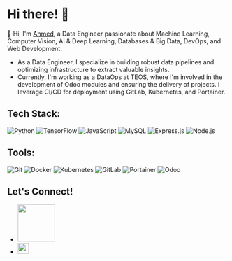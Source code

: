 # Hi there! 👋

👋 Hi, I'm [Ahmed](https://www.linkedin.com/in/ahmed-daoudi-aa693a230/), a Data Engineer passionate about Machine Learning, Computer Vision, AI & Deep Learning, Databases & Big Data, DevOps, and Web Development. 
- As a Data Engineer, I specialize in building robust data pipelines and optimizing infrastructure to extract valuable insights.
- Currently, I'm working as a DataOps at TEOS, where I'm involved in the development of Odoo modules and ensuring the delivery of projects. I leverage CI/CD for deployment using GitLab, Kubernetes, and Portainer.

## Tech Stack:

![Python](https://img.shields.io/badge/Python-3776AB?style=flat-square&logo=python&logoColor=white)
![TensorFlow](https://img.shields.io/badge/TensorFlow-FF6F00?style=flat-square&logo=TensorFlow&logoColor=white)
![JavaScript](https://img.shields.io/badge/JavaScript-F7DF1E?style=flat-square&logo=JavaScript&logoColor=black)
![MySQL](https://img.shields.io/badge/MySQL-4479A1?style=flat-square&logo=MySQL&logoColor=white)
![Express.js](https://img.shields.io/badge/Express.js-000000?style=flat-square&logo=express&logoColor=white)
![Node.js](https://img.shields.io/badge/Node.js-43853D?style=flat-square&logo=node.js&logoColor=white)

## Tools:

![Git](https://img.shields.io/badge/Git-F05032?style=flat-square&logo=git&logoColor=white)
![Docker](https://img.shields.io/badge/Docker-2496ED?style=flat-square&logo=docker&logoColor=white)
![Kubernetes](https://img.shields.io/badge/Kubernetes-326CE5?style=flat-square&logo=kubernetes&logoColor=white)
![GitLab](https://img.shields.io/badge/GitLab-FCA121?style=flat-square&logo=gitlab&logoColor=white)
![Portainer](https://img.shields.io/badge/Portainer-005E8C?style=flat-square&logo=portainer&logoColor=white)
![Odoo](https://img.shields.io/badge/Odoo-0F4D92?style=flat-square&logo=odoo&logoColor=white)

## Let's Connect!

- [<img src="https://upload.wikimedia.org/wikipedia/commons/0/01/LinkedIn_Logo.svg" width="85">](https://www.linkedin.com/in/ahmed-daoudi-aa693a230/)
- [<img src="https://upload.wikimedia.org/wikipedia/commons/thumb/c/ce/X_logo_2023.svg/640px-X_logo_2023.svg.png" width="25">](https://twitter.com/1ahmedDaouDi)

